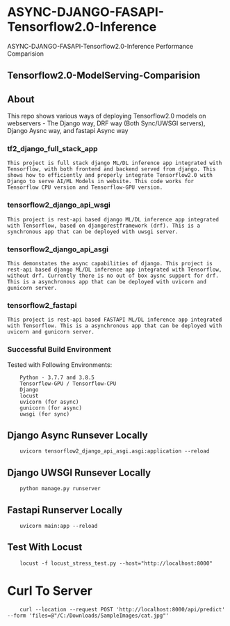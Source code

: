 # ASYNC-DJANGO-FASAPI-Tensorflow2.0-Inference

ASYNC-DJANGO-FASAPI-Tensorflow2.0-Inference Performance Comparision

## Tensorflow2.0-ModelServing-Comparision

## About

This repo shows various ways of deploying Tensorflow2.0 models on webservers - The Django way, DRF way (Both Sync/UWSGI servers), Django Aysnc way, and fastapi Async way

### tf2_django_full_stack_app

	This project is full stack django ML/DL inference app integrated with Tensorflow, with both frontend and backend served from django. This shows how to efficiently and properly integrate Tensorflow2.0 with Django to serve AI/ML Models in website. This code works for Tensorflow CPU version and Tensorflow-GPU version.

### tensorflow2_django_api_wsgi

	This project is rest-api based django ML/DL inference app integrated with Tensorflow, based on djangorestframework (drf). This is a synchronous app that can be deployed with uwsgi server.

### tensorflow2_django_api_asgi

	This demonstates the async capabilities of django. This project is rest-api based django ML/DL inference app integrated with Tensorflow, without drf. Currently there is no out of box aysnc support for drf. This is a asynchronous app that can be deployed with uvicorn and gunicorn server.

### tensorflow2_fastapi

	This project is rest-api based FASTAPI ML/DL inference app integrated with Tensorflow. This is a asynchronous app that can be deployed with uvicorn and gunicorn server.

### Successful Build Environment

Tested with Following Environments: 

		Python - 3.7.7 and 3.8.5
		Tensorflow-GPU / Tensorflow-CPU
		Django
		locust
		uvicorn (for async)
		gunicorn (for async)
		uwsgi (for sync)


## Django Async Runsever Locally

		uvicorn tensorflow2_django_api_asgi.asgi:application --reload

## Django UWSGI Runsever Locally

		python manage.py runserver

## Fastapi Runserver Locally

		uvicorn main:app --reload

## Test With Locust

		locust -f locust_stress_test.py --host="http://localhost:8000"


# Curl To Server

		curl --location --request POST 'http://localhost:8000/api/predict' --form 'files=@"/C:/Downloads/SampleImages/cat.jpg"'